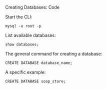Creating Databases: Code

Start the CLI:

`mysql -u root -p`

List available databases:

`show databases; `

The general command for creating a database:

`CREATE DATABASE database_name;`

A specific example:

`CREATE DATABASE soap_store;`


